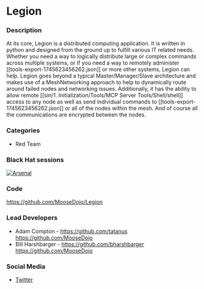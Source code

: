 # Legion

### Description
At its core, Legion is a distributed computing application. It is written in python and designed from the ground up to fulfill various IT related needs. Whether you need a way to logically distribute large or complex commands across multiple systems, or if you need a way to remotely administer [[tools-export-1745623456262.json]] or more other systems, Legion can help. Legion goes beyond a typical Master/Manager/Slave architecture and makes use of a MeshNetworking approach to help to dynamically route around failed nodes and networking issues. Additionally, it has the ability to allow remote [[sin/1. Initialization/Tools/MCP Server Tools/Shell/shell]] access to any node as well as send individual commands to [[tools-export-1745623456262.json]] or all of the nodes within the mesh. And of course all the communications are encrypted between the nodes.

### Categories
* Red Team

### Black Hat sessions
[![Arsenal](https://rawgit.com/toolswatch/badges/master/arsenal/usa/2017.svg)](http://www.toolswatch.org/2017/06/the-black-hat-arsenal-usa-2017-phenomenal-line-up-announced/)
 
### Code 
https://github.com/MooseDojo/Legion

### Lead Developers
* Adam Compton - https://github.com/tatanus https://github.com/MooseDojo
* Bill Harshbarger - https://github.com/bharshbarger https://github.com/MooseDojo

### Social Media 
* [Twitter](https://twitter.com/tatanus)
